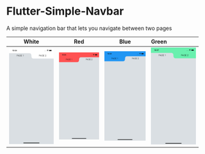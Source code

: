 # Flutter-Simple-Navbar  
A simple navigation bar that lets you navigate between two pages


  White                    | Red                      | Blue                    | Green
:-------------------------:|:------------------------:|:-----------------------:|:-----------------------
![](https://github.com/Loufi1/Flutter-Simple-Navbar/blob/main/screenshots/screen1.png)  |  ![](https://github.com/Loufi1/Flutter-Simple-Navbar/blob/main/screenshots/screen3.png) | ![](https://github.com/Loufi1/Flutter-Simple-Navbar/blob/main/screenshots/screen2.png) | ![](https://github.com/Loufi1/Flutter-Simple-Navbar/blob/main/screenshots/screen4.png)
